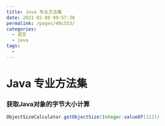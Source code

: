 ```yaml
---
title: Java 专业方法集
date: 2021-02-08 09:57:38
permalink: /pages/40c553/
categories:
  - 语言
  - java
tags:
  - 
---
```

# Java 专业方法集

### 获取Java对象的字节大小计算

```java
ObjectSizeCalculator.getObjectSize(Integer.valueOf(122))
```


